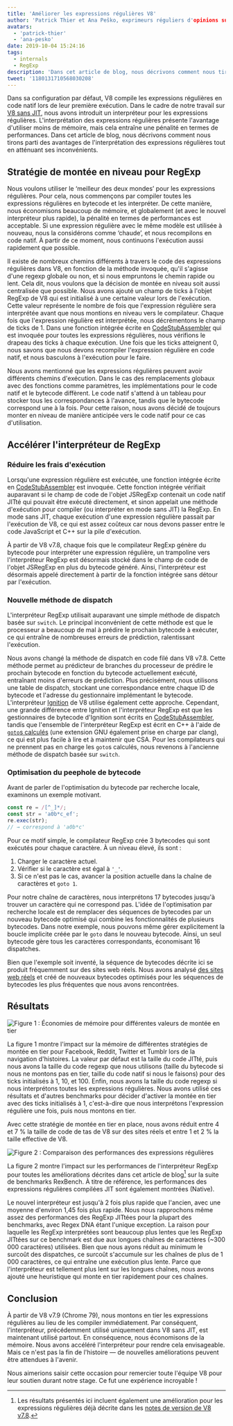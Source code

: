 ```yaml
---
title: 'Améliorer les expressions régulières V8'
author: 'Patrick Thier et Ana Peško, exprimeurs réguliers d'opinions sur les expressions régulières'
avatars:
  - 'patrick-thier'
  - 'ana-pesko'
date: 2019-10-04 15:24:16
tags:
  - internals
  - RegExp
description: 'Dans cet article de blog, nous décrivons comment nous tirons parti des avantages de l'interprétation des expressions régulières tout en atténuant ses inconvénients.'
tweet: '1180131710568030208'
---
```

Dans sa configuration par défaut, V8 compile les expressions régulières en code natif lors de leur première exécution. Dans le cadre de notre travail sur [V8 sans JIT](/blog/jitless), nous avons introduit un interpréteur pour les expressions régulières. L'interprétation des expressions régulières présente l'avantage d'utiliser moins de mémoire, mais cela entraîne une pénalité en termes de performances. Dans cet article de blog, nous décrivons comment nous tirons parti des avantages de l'interprétation des expressions régulières tout en atténuant ses inconvénients.

<!--truncate-->
## Stratégie de montée en niveau pour RegExp

Nous voulons utiliser le ‘meilleur des deux mondes’ pour les expressions régulières. Pour cela, nous commençons par compiler toutes les expressions régulières en bytecode et les interpréter. De cette manière, nous économisons beaucoup de mémoire, et globalement (et avec le nouvel interpréteur plus rapide), la pénalité en termes de performances est acceptable. Si une expression régulière avec le même modèle est utilisée à nouveau, nous la considérons comme ‘chaude’, et nous recompilons en code natif. À partir de ce moment, nous continuons l'exécution aussi rapidement que possible.

Il existe de nombreux chemins différents à travers le code des expressions régulières dans V8, en fonction de la méthode invoquée, qu'il s'agisse d'une regexp globale ou non, et si nous empruntons le chemin rapide ou lent. Cela dit, nous voulons que la décision de montée en niveau soit aussi centralisée que possible. Nous avons ajouté un champ de ticks à l'objet RegExp de V8 qui est initialisé à une certaine valeur lors de l'exécution. Cette valeur représente le nombre de fois que l'expression régulière sera interprétée avant que nous montions en niveau vers le compilateur. Chaque fois que l'expression régulière est interprétée, nous décrémentons le champ de ticks de 1. Dans une fonction intégrée écrite en [CodeStubAssembler](/blog/csa) qui est invoquée pour toutes les expressions régulières, nous vérifions le drapeau des ticks à chaque exécution. Une fois que les ticks atteignent 0, nous savons que nous devons recompiler l'expression régulière en code natif, et nous basculons à l'exécution pour le faire.

Nous avons mentionné que les expressions régulières peuvent avoir différents chemins d'exécution. Dans le cas des remplacements globaux avec des fonctions comme paramètres, les implémentations pour le code natif et le bytecode diffèrent. Le code natif s'attend à un tableau pour stocker tous les correspondances à l'avance, tandis que le bytecode correspond une à la fois. Pour cette raison, nous avons décidé de toujours monter en niveau de manière anticipée vers le code natif pour ce cas d'utilisation.

## Accélérer l'interpréteur de RegExp

### Réduire les frais d'exécution

Lorsqu'une expression régulière est exécutée, une fonction intégrée écrite en [CodeStubAssembler](/blog/csa) est invoquée. Cette fonction intégrée vérifiait auparavant si le champ de code de l'objet JSRegExp contenait un code natif JITté qui pouvait être exécuté directement, et sinon appelait une méthode d'exécution pour compiler (ou interpréter en mode sans JIT) la RegExp. En mode sans JIT, chaque exécution d'une expression régulière passait par l'exécution de V8, ce qui est assez coûteux car nous devons passer entre le code JavaScript et C++ sur la pile d'exécution.

À partir de V8 v7.8, chaque fois que le compilateur RegExp génère du bytecode pour interpréter une expression régulière, un trampoline vers l'interpréteur RegExp est désormais stocké dans le champ de code de l'objet JSRegExp en plus du bytecode généré. Ainsi, l'interpréteur est désormais appelé directement à partir de la fonction intégrée sans détour par l'exécution.

### Nouvelle méthode de dispatch

L'interpréteur RegExp utilisait auparavant une simple méthode de dispatch basée sur `switch`. Le principal inconvénient de cette méthode est que le processeur a beaucoup de mal à prédire le prochain bytecode à exécuter, ce qui entraîne de nombreuses erreurs de prédiction, ralentissant l'exécution.

Nous avons changé la méthode de dispatch en code filé dans V8 v7.8. Cette méthode permet au prédicteur de branches du processeur de prédire le prochain bytecode en fonction du bytecode actuellement exécuté, entraînant moins d'erreurs de prédiction. Plus précisément, nous utilisons une table de dispatch, stockant une correspondance entre chaque ID de bytecode et l'adresse du gestionnaire implémentant le bytecode. L'interpréteur [Ignition](/docs/ignition) de V8 utilise également cette approche. Cependant, une grande différence entre Ignition et l'interpréteur RegExp est que les gestionnaires de bytecode d'Ignition sont écrits en [CodeStubAssembler](/blog/csa), tandis que l'ensemble de l'interpréteur RegExp est écrit en C++ à l'aide de [`goto`s calculés](https://gcc.gnu.org/onlinedocs/gcc/Labels-as-Values.html) (une extension GNU également prise en charge par clang), ce qui est plus facile à lire et à maintenir que CSA. Pour les compilateurs qui ne prennent pas en charge les `goto`s calculés, nous revenons à l'ancienne méthode de dispatch basée sur `switch`.

### Optimisation du peephole de bytecode

Avant de parler de l'optimisation du bytecode par recherche locale, examinons un exemple motivant.

```js
const re = /[^_]*/;
const str = 'a0b*c_ef';
re.exec(str);
// → correspond à 'a0b*c'
```

Pour ce motif simple, le compilateur RegExp crée 3 bytecodes qui sont exécutés pour chaque caractère. À un niveau élevé, ils sont :

1. Charger le caractère actuel.
1. Vérifier si le caractère est égal à `'_'`.
1. Si ce n'est pas le cas, avancer la position actuelle dans la chaîne de caractères et `goto 1`.

Pour notre chaîne de caractères, nous interprétons 17 bytecodes jusqu'à trouver un caractère qui ne correspond pas. L'idée de l'optimisation par recherche locale est de remplacer des séquences de bytecodes par un nouveau bytecode optimisé qui combine les fonctionnalités de plusieurs bytecodes. Dans notre exemple, nous pouvons même gérer explicitement la boucle implicite créée par le `goto` dans le nouveau bytecode. Ainsi, un seul bytecode gère tous les caractères correspondants, économisant 16 dispatches.

Bien que l'exemple soit inventé, la séquence de bytecodes décrite ici se produit fréquemment sur des sites web réels. Nous avons analysé [des sites web réels](/blog/real-world-performance) et créé de nouveaux bytecodes optimisés pour les séquences de bytecodes les plus fréquentes que nous avons rencontrées.

## Résultats

![Figure 1 : Économies de mémoire pour différentes valeurs de montée en tier](/_img/regexp-tier-up/results-memory.svg)

La figure 1 montre l'impact sur la mémoire de différentes stratégies de montée en tier pour Facebook, Reddit, Twitter et Tumblr lors de la navigation d'histoires. La valeur par défaut est la taille du code JITté, puis nous avons la taille du code regexp que nous utilisons (taille du bytecode si nous ne montons pas en tier, taille du code natif si nous le faisons) pour des ticks initialisés à 1, 10, et 100. Enfin, nous avons la taille du code regexp si nous interprétons toutes les expressions régulières. Nous avons utilisé ces résultats et d'autres benchmarks pour décider d'activer la montée en tier avec des ticks initialisés à 1, c'est-à-dire que nous interprétons l'expression régulière une fois, puis nous montons en tier.

Avec cette stratégie de montée en tier en place, nous avons réduit entre 4 et 7 % la taille de code de tas de V8 sur des sites réels et entre 1 et 2 % la taille effective de V8.

![Figure 2 : Comparaison des performances des expressions régulières](/_img/regexp-tier-up/results-speed.svg)

La figure 2 montre l'impact sur les performances de l'interpréteur RegExp pour toutes les améliorations décrites dans cet article de blog[^strict-bounds] sur la suite de benchmarks RexBench. À titre de référence, les performances des expressions régulières compilées JIT sont également montrées (Native).

[^strict-bounds]: Les résultats présentés ici incluent également une amélioration pour les expressions régulières déjà décrite dans les [notes de version de V8 v7.8](/blog/v8-release-78#faster-regexp-match-failures).

Le nouvel interpréteur est jusqu'à 2 fois plus rapide que l'ancien, avec une moyenne d'environ 1,45 fois plus rapide. Nous nous rapprochons même assez des performances des RegExp JITtées pour la plupart des benchmarks, avec Regex DNA étant l'unique exception. La raison pour laquelle les RegExp interprétées sont beaucoup plus lentes que les RegExp JITtées sur ce benchmark est due aux longues chaînes de caractères (~300 000 caractères) utilisées. Bien que nous ayons réduit au minimum le surcoût des dispatches, ce surcoût s'accumule sur les chaînes de plus de 1 000 caractères, ce qui entraîne une exécution plus lente. Parce que l'interpréteur est tellement plus lent sur les longues chaînes, nous avons ajouté une heuristique qui monte en tier rapidement pour ces chaînes.

## Conclusion

À partir de V8 v7.9 (Chrome 79), nous montons en tier les expressions régulières au lieu de les compiler immédiatement. Par conséquent, l'interpréteur, précédemment utilisé uniquement dans V8 sans JIT, est maintenant utilisé partout. En conséquence, nous économisons de la mémoire. Nous avons accéléré l'interpréteur pour rendre cela envisageable. Mais ce n'est pas la fin de l'histoire — de nouvelles améliorations peuvent être attendues à l'avenir.

Nous aimerions saisir cette occasion pour remercier toute l'équipe V8 pour leur soutien durant notre stage. Ce fut une expérience incroyable !
